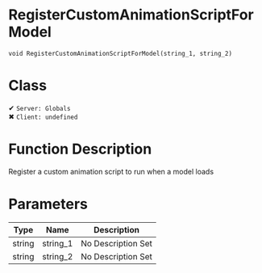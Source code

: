 # RegisterCustomAnimationScriptForModel
```
void RegisterCustomAnimationScriptForModel(string_1, string_2)
```
# Class
✔ `Server: Globals`  
✖ `Client: undefined`  

# Function Description
Register a custom animation script to run when a model loads
# Parameters
Type|Name|Description
--|--|--
string|string_1|No Description Set
string|string_2|No Description Set
